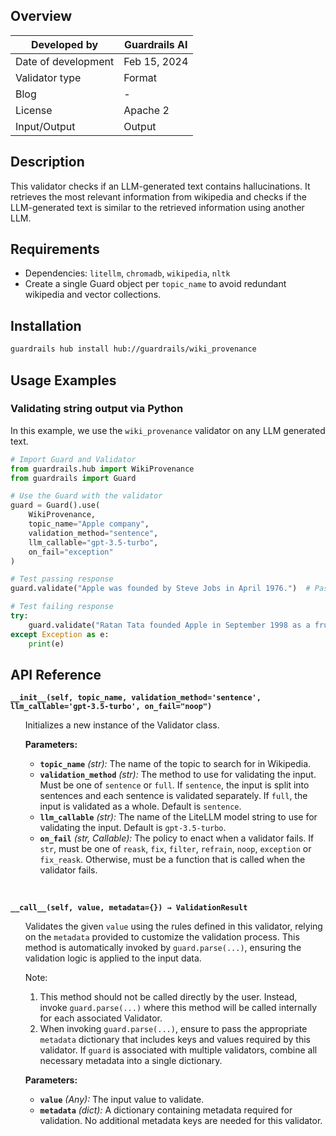## Overview

| Developed by | Guardrails AI |
| --- | --- |
| Date of development | Feb 15, 2024 |
| Validator type | Format |
| Blog | - |
| License | Apache 2 |
| Input/Output | Output |

## Description

This validator checks if an LLM-generated text contains hallucinations. It retrieves the most relevant information from wikipedia and checks if the LLM-generated text is similar to the retrieved information using another LLM.

## Requirements
* Dependencies: `litellm`, `chromadb`, `wikipedia`, `nltk`
* Create a single Guard object per `topic_name` to avoid redundant wikipedia and vector collections.
## Installation

```bash
guardrails hub install hub://guardrails/wiki_provenance
```

## Usage Examples

### Validating string output via Python

In this example, we use the `wiki_provenance` validator on any LLM generated text.

```python
# Import Guard and Validator
from guardrails.hub import WikiProvenance
from guardrails import Guard

# Use the Guard with the validator
guard = Guard().use(
    WikiProvenance,
    topic_name="Apple company",
    validation_method="sentence",
    llm_callable="gpt-3.5-turbo",
    on_fail="exception"
)

# Test passing response
guard.validate("Apple was founded by Steve Jobs in April 1976.")  # Pass

# Test failing response
try:
    guard.validate("Ratan Tata founded Apple in September 1998 as a fruit selling company.")  # Fail
except Exception as e:
    print(e)
```

## API Reference

**`__init__(self, topic_name, validation_method='sentence', llm_callable='gpt-3.5-turbo', on_fail="noop")`**
<ul>

Initializes a new instance of the Validator class.

**Parameters:**

- **`topic_name`** *(str):* The name of the topic to search for in Wikipedia.
- **`validation_method`** *(str):* The method to use for validating the input. Must be one of `sentence` or `full`. If `sentence`, the input is split into sentences and each sentence is validated separately. If `full`, the input is validated as a whole. Default is `sentence`.
- **`llm_callable`** *(str):* The name of the LiteLLM model string to use for validating the input. Default is `gpt-3.5-turbo`.
- **`on_fail`** *(str, Callable):* The policy to enact when a validator fails. If `str`, must be one of `reask`, `fix`, `filter`, `refrain`, `noop`, `exception` or `fix_reask`. Otherwise, must be a function that is called when the validator fails.

</ul>

<br>

**`__call__(self, value, metadata={}) → ValidationResult`**

<ul>

Validates the given `value` using the rules defined in this validator, relying on the `metadata` provided to customize the validation process. This method is automatically invoked by `guard.parse(...)`, ensuring the validation logic is applied to the input data.

Note:

1. This method should not be called directly by the user. Instead, invoke `guard.parse(...)` where this method will be called internally for each associated Validator.
2. When invoking `guard.parse(...)`, ensure to pass the appropriate `metadata` dictionary that includes keys and values required by this validator. If `guard` is associated with multiple validators, combine all necessary metadata into a single dictionary.

**Parameters:**

- **`value`** *(Any):* The input value to validate.
- **`metadata`** *(dict):* A dictionary containing metadata required for validation. No additional metadata keys are needed for this validator.

</ul>